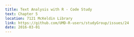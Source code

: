 ```yaml
---
title: Text Analysis with R - Code Study
text: Chapter 5
location: 7121 McKeldin Library 
link: https://github.com/UMD-R-users/studyGroup/issues/24
date: 2016-03-01
---
```

